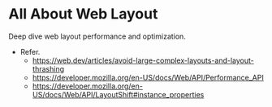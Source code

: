 # All About Web Layout

Deep dive web layout performance and optimization.

- Refer.
  - <https://web.dev/articles/avoid-large-complex-layouts-and-layout-thrashing>
  - <https://developer.mozilla.org/en-US/docs/Web/API/Performance_API>
  - <https://developer.mozilla.org/en-US/docs/Web/API/LayoutShift#instance_properties>
